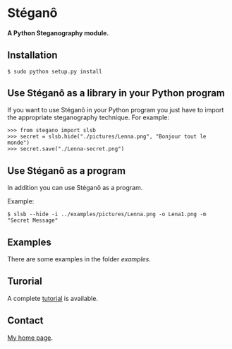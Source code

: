 Stéganô
=======

#### A Python Steganography module.


Installation
------------

    $ sudo python setup.py install


Use Stéganô as a library in your Python program
-----------------------------------------------

If you want to use Stéganô in your Python program you just have to import the appropriate steganography technique. For example:


    >>> from stegano import slsb
    >>> secret = slsb.hide("./pictures/Lenna.png", "Bonjour tout le monde")
    >>> secret.save("./Lenna-secret.png")


Use Stéganô as a program
------------------------

In addition you can use Stéganô as a program.

Example:

    $ slsb --hide -i ../examples/pictures/Lenna.png -o Lena1.png -m "Secret Message"


Examples
--------

There are some examples in the folder *examples*.


Turorial
--------

A complete [tutorial](https://stegano.readthedocs.org/en/latest/tutorial/) is available.


Contact
-------
[My home page](https://www.cedricbonhomme.org).

